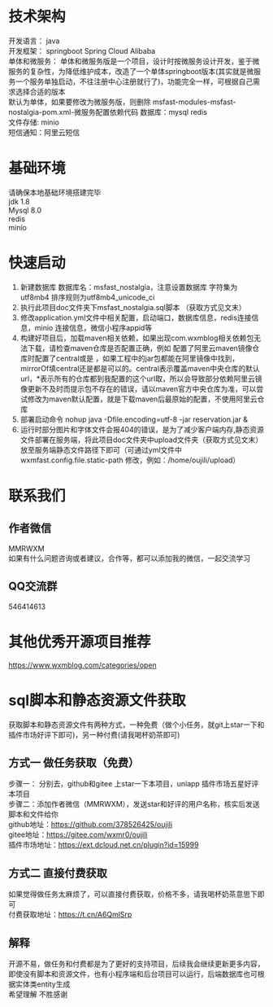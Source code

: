 # 技术架构

开发语言： java<br>
开发框架： springboot Spring Cloud Alibaba<br>
单体和微服务： 单体和微服务版是一个项目，设计时按微服务设计开发，鉴于微服务的复杂性，为降低维护成本，改造了一个单体springboot版本(其实就是微服务一个服务单独启动，不往注册中心注册就行了)，功能完全一样，可根据自己需求选择合适的版本<br>
默认为单体，如果要修改为微服务版，则删除 msfast-modules-msfast-nostalgia-pom.xml-微服务配置依赖代码 
数据库：mysql redis <br>
文件存储: minio <br>
短信通知：阿里云短信 <br>

# 基础环境

请确保本地基础环境搭建完毕 <br>
jdk 1.8<br>
Mysql 8.0<br>
redis<br>
minio<br>

# 快速启动

1. 新建数据库 数据库名：msfast_nostalgia，注意设置数据库 字符集为utf8mb4 排序规则为utf8mb4_unicode_ci<br>
2. 执行此项目doc文件夹下msfast_nostalgia.sql脚本 （获取方式见文末）<br>
3. 修改application.yml文件中相关配置，启动端口，数据库信息，redis连接信息，minio 连接信息，微信小程序appid等<br>
4. 构建好项目后，加载maven相关依赖，如果出现com.wxmblog相关依赖包无法下载，请检查maven仓库是否配置正确，例如 配置了阿里云maven镜像仓库时配置了central或是 ，如果工程中的jar包都能在阿里镜像中找到，mirrorOf填central还是都是可以的。central表示覆盖maven中央仓库的默认url，*表示所有的仓库都到我配置的这个url取，所以会导致部分依赖阿里云镜像更新不及时而提示包不存在的错误，请以maven官方中央仓库为准，可以尝试修改为maven默认配置，就是下载maven后最原始的配置，不使用阿里云仓库<br>
5. 部署启动命令 nohup java -Dfile.encoding=utf-8  -jar reservation.jar & <br> 
6. 运行时部分图片和字体文件会报404的错误，是为了减少客户端内存,静态资源文件部署在服务端，将此项目doc文件夹中upload文件夹（获取方式见文末）放至服务端静态文件路径下即可（可通过yml文件中 wxmfast.config.file.static-path 修改，例如：/home/oujili/upload） <br>

# 联系我们
## 作者微信
MMRWXM <br>
如果有什么问题咨询或者建议，合作等，都可以添加我的微信，一起交流学习
## QQ交流群
546414613
# 其他优秀开源项目推荐
https://www.wxmblog.com/categories/open

# sql脚本和静态资源文件获取
获取脚本和静态资源文件有两种方式，一种免费（做个小任务，就git上star一下和插件市场好评下即可)，另一种付费(请我喝杯奶茶即可)
## 方式一 做任务获取（免费）
步骤一： 分别去，github和gitee 上star一下本项目，uniapp 插件市场五星好评本项目 <br>
步骤二：添加作者微信（MMRWXM），发送star和好评的用户名称，核实后发送脚本和文件给你  <br>
github地址：https://github.com/378526425/oujili <br>
gitee地址：https://gitee.com/wxmr0/oujili <br>
插件市场地址：https://ext.dcloud.net.cn/plugin?id=15999 <br>
## 方式二 直接付费获取
如果觉得做任务太麻烦了，可以直接付费获取，价格不多，请我喝杯奶茶意思下即可<br>
付费获取地址：https://t.cn/A6QmlSrp <br>

## 解释
开源不易，做任务和付费都是为了更好的支持项目，后续我会继续更新更多内容，即使没有脚本和资源文件，也有小程序端和后台项目可以运行，后端数据库也可根据实体类entity生成<br>
希望理解 不胜感谢<br>